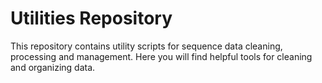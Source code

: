 # Utilities Repository

This repository contains utility scripts for sequence data cleaning, processing and management.
 Here you will find helpful tools for cleaning and organizing data.
